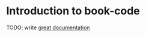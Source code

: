 # Introduction to book-code

TODO: write [great documentation](http://jacobian.org/writing/what-to-write/)
